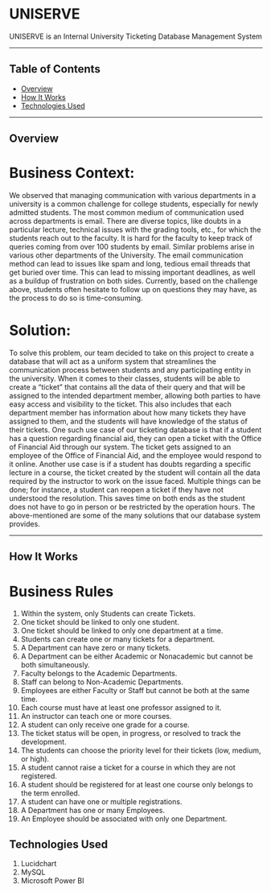 # UNISERVE
UNISERVE is an Internal University Ticketing Database Management System

---

## Table of Contents

- [Overview](#overview)
- [How It Works](#how-it-works)    
- [Technologies Used](#technologies-used)  

---

## Overview

# Business Context:  
We observed that managing communication with various departments in a university is a common 
challenge for college students, especially for newly admitted students. The most common medium 
of communication used across departments is email. There are diverse topics, like doubts in a 
particular lecture, technical issues with the grading tools, etc., for which the students reach out to 
the faculty. It is hard for the faculty to keep track of queries coming from over 100 students 
by email. Similar problems arise in various other departments of the University. The email 
communication method can lead to issues like spam and long, tedious email threads that get buried 
over time.  This can lead to missing important deadlines, as well as a buildup of frustration on both 
sides. Currently, based on the challenge above, students often hesitate to follow up on questions 
they may have, as the process to do so is time-consuming.  

# Solution:  
To solve this problem, our team decided to take on this project to create a database that will act 
as a uniform system that streamlines the communication process between students and any 
participating entity in the university. When it comes to their classes, students will be able to create 
a “ticket” that contains all the data of their query and that will be assigned to the intended 
department member, allowing both parties to have easy access and visibility to the ticket. This also 
includes that each department member has information about how many tickets they have assigned 
to them, and the students will have knowledge of the status of their tickets. One such use case of 
our ticketing database is that if a student has a question regarding financial aid, they can open a ticket 
with the Office of Financial Aid through our system. The ticket gets assigned to an employee 
of the Office of Financial Aid, and the employee would respond to it online. Another use case is if 
a student has doubts regarding a specific lecture in a course, the ticket created by the student will 
contain all the data required by the instructor to work on the issue faced. Multiple things can be done; for instance, a student can reopen a ticket if they have not understood the 
resolution. This saves time on both ends as the student does not have to go in person or be restricted 
by the operation hours. The above-mentioned are some of the many solutions that our database 
system provides. 


---

## How It Works

# Business Rules
1. Within the system, only Students can create Tickets. 
2. One ticket should be linked to only one student. 
3. One ticket should be linked to only one department at a time. 
4. Students can create one or many tickets for a department.  
5. A Department can have zero or many tickets.  
6. A Department can be either Academic or Nonacademic but cannot be both 
simultaneously.  
7. Faculty belongs to the Academic Departments. 
8. Staff can belong to Non-Academic Departments. 
9. Employees are either Faculty or Staff but cannot be both at the same time. 
10. Each course must have at least one professor assigned to it. 
11. An instructor can teach one or more courses.  
12. A student can only receive one grade for a course.  
13. The ticket status will be open, in progress, or resolved to track the development. 
14. The students can choose the priority level for their tickets (low, medium, or high). 
15. A student cannot raise a ticket for a course in which they are not registered.  
16. A student should be registered for at least one course only belongs to the term enrolled. 
17. A student can have one or multiple registrations.
18. A Department has one or many Employees. 
19. An Employee should be associated with only one Department.



## Technologies Used

1. Lucidchart
2. MySQL
3. Microsoft Power BI













